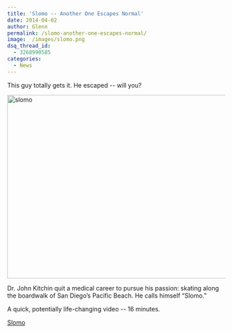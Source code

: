 ```yaml
---
title: 'Slomo -- Another One Escapes Normal'
date: 2014-04-02
author: Glenn
permalink: /slomo-another-one-escapes-normal/
image:  /images/slomo.png
dsq_thread_id:
  - 3268990585
categories:
  - News
---
```

This guy totally gets it. He escaped -- will you?

[<img class="alignnone size-foundation-featured-image wp-image-3639" src="http://vagabondians.com/wp-content/uploads/2014/04/slomo-900x507.png" alt="slomo" width="750" height="422" />][1]

Dr. John Kitchin quit a medical career to pursue his passion: skating along the boardwalk of San Diego’s Pacific Beach. He calls himself “Slomo.”

A quick, potentially life-changing video -- 16 minutes.

<a title="Slomo" href="http://nyti.ms/1s0fcv2" target="_blank">Slomo</a>

 [1]: http://nyti.ms/1s0fcv2

